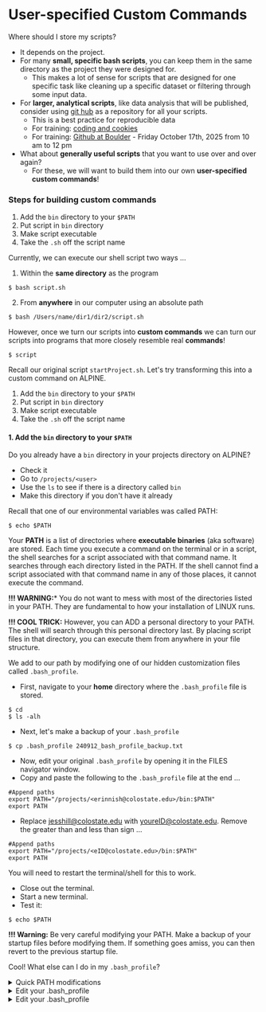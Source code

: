 # User-specified Custom Commands

Where should I store my scripts?

- It depends on the project.
- For many **small, specific bash scripts**, you can keep them in the same directory as the project they were designed for.
  - This makes a lot of sense for scripts that are designed for one specific task like cleaning up a specific dataset or filtering through some input data.
- For **larger, analytical scripts**, like data analysis that will be published, consider using [git hub](https://github.com/) as a repository for all your scripts.
  - This is a best practice for reproducible data
  - For training: [coding and cookies](https://libguides.colostate.edu/coding-cookies/home)
  - For training: [Github at Boulder](https://calendar.colorado.edu/event/git-github-in-depth-an-rc-short-course) - Friday October 17th, 2025 from 10 am to 12 pm
- What about **generally useful scripts** that you want to use over and over again?
  - For these, we will want to build them into our own **user-specified custom commands**!

### Steps for building custom commands

1. Add the `bin` directory to your `$PATH`
2. Put script in `bin` directory
3. Make script executable
4. Take the `.sh` off the script name

Currently, we can execute our shell script two ways …
1. Within the **same directory** as the program

```
$ bash script.sh
```

2. From **anywhere** in our computer using an absolute path

```
$ bash /Users/name/dir1/dir2/script.sh
```

However, once we turn our scripts into **custom commands** we can turn our scripts into programs that more closely resemble real **commands**!

```
$ script
```

Recall our original script `startProject.sh`. Let's try transforming this into a custom command on ALPINE.

1. Add the `bin` directory to your `$PATH`
2. Put script in `bin` directory
3. Make script executable
4. Take the `.sh` off the script name

#### 1. Add the `bin` directory to your `$PATH`

Do you already have a `bin` directory in your projects directory on ALPINE?

- Check it
- Go to `/projects/<user>`
- Use the `ls` to see if there is a directory called `bin`
- Make this directory if you don't have it already

Recall that one of our environmental variables was called PATH:

```
$ echo $PATH
```

Your **PATH** is a list of directories where **executable binaries** (aka software) are stored. Each time you execute a command on the terminal or in a script, the shell searches for a script associated with that command name. It searches through each directory listed in the PATH. If the shell cannot find a script associated with that command name in any of those places, it cannot execute the command.

**!!! WARNING:*** You do not want to mess with most of the directories listed in your PATH. They are fundamental to how your installation of LINUX runs.

**!!! COOL TRICK:** However, you can ADD a personal directory to your PATH. The shell will search through this personal directory last. By placing script files in that directory, you can execute them from anywhere in your file structure.

We add to our path by modifying one of our hidden customization files called `.bash_profile`.

- First, navigate to your **home** directory where the `.bash_profile` file is stored.

```
$ cd
$ ls -alh
```

- Next, let's make a backup of your `.bash_profile`

```
$ cp .bash_profile 240912_bash_profile_backup.txt
```

- Now, edit your original `.bash_profile` by opening it in the FILES navigator window.
- Copy and paste the following to the `.bash_profile` file at the end …

```
#Append paths
export PATH="/projects/<erinnish@colostate.edu>/bin:$PATH"
export PATH
```

- Replace jesshill@colostate.edu with youreID@colostate.edu. Remove the greater than and less than sign ... 

```
#Append paths
export PATH="/projects/<eID@colostate.edu>/bin:$PATH"
export PATH
```

You will need to restart the terminal/shell for this to work.

- Close out the terminal.
- Start a new terminal.
- Test it:

```
$ echo $PATH
```

**!!! Warning:** Be very careful modifying your PATH. Make a backup of your startup files before modifying them. If something goes amiss, you can then revert to the previous startup file.

Cool! What else can I do in my `.bash_profile`?

<details>
  <summary>Quick PATH modifications</summary>

**example .bash_profile modifications**

```
# Change colors so they look cooler:
export CLICOLOR=1
export LSCOLORS=GxFxBxDxGxegedabagacad
 
# My prompt: 
# Change the color of the prompt: 
export PS1="\[\033[36m\]\u\[\033[m\]@\[\033[32m\]\h:\[\033[33;1m\]\w\[\033[m\]\$ "
# Make my prompt shorter - good for teaching:
PS1='\u:\W\$ '
 
# My aliases
alias srm='rm -i'
```

More references here:
- [Guide to editing the prompt](https://phoenixnap.com/kb/change-bash-prompt-linux)
- [How to change colors](https://www.howtogeek.com/307899/how-to-change-the-colors-of-directories-and-files-in-the-ls-command/)
  - Note: the variable is LSCOLORS on Alpine, not LS_COLORS as in their tutorial

</details>

<details>
  <summary>Edit your .bash_profile</summary>

**!!! Warning:** Be very careful modifying your PATH. Make a backup of your startup files before modifying them. If something goes amiss, you can then revert to the previous startup file.

Update $PATH environmental variable …
- Navigate to home directory using `$ cd`
- See if there is already a file called `.bash_profile`
  - If one already exists, make a backup of it using `$ cp .bash_profile bash_profile_backup.txt`
  - If it doesnt exist, make one using `$ touch .bash_profile`
- Edit the bash profile to inlcude the name of your new scripts path. For example: `Users/jesshill/myscripts`

```
export PATH="/Users/jesshill/myscripts:$PATH"
```

- for yours, if your path (use pwd to check) is <mypath>, put it in here where <mypath> is the absolute path of your scripts directory.

```
export PATH="<mypath>:$PATH"
```

To enact the changes, either close and re-open the terminal OR type:

```
$ source .bash_profile
```

**!!! Warning:** 
- Please be very careful with this. You can really alter your computer's behavior this way. Test this out on ALPINE first before you try this on your own laptop.
- Before changing your `.bash_profile`, make a backup.
- If you have run into some trouble doing this, just delete the `.bash_profile` file and re-start the terminal. Or, revert to a backed up `.bash_profile` and re-start the terminal.

** Other fun things you can do with .bash_profile**

The `.bash_profile` file executes every time you open a new terminal window. So, you can put lots of cool stuff in here like your alias commands. You can also customize the colors of your terminal.

```
# My custom paths
export PATH="<mypath>:$PATH"
 
# My alias commands:
alias srm='rm -i'
 
# Change my colors so they look cooler:
export PS1="\[\033[36m\]\u\[\033[m\]@\[\033[32m\]\h:\[\033[33;1m\]\w\[\033[m\]\$ "
export CLICOLOR=1
export LSCOLORS=ExFxBxDxCxegedabagacad
```

</details>


<details>
  <summary>Edit your .bash_profile</summary>



</details>

